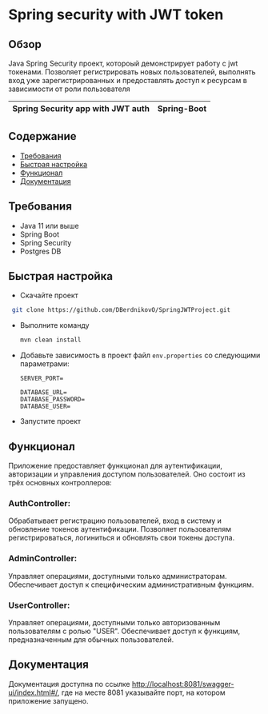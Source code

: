 # Spring security with JWT token

## Обзор

Java Spring Security проект, котороый демонстрирует работу с jwt токенами. Позволяет регистрировать новых пользователей,
выполнять вход уже зарегистрированных и предоставлять доступ к ресурсам в зависимости от роли пользователя

| Spring Security app with JWT auth | Spring-Boot |
|-----------------------------------|-------------|

## Содержание

- [Требования](#требования)
- [Быстрая настройка](#быстрая-настройка)
- [Функционал](#функционал)
- [Документация](#документация)

## Требования

- Java 11 или выше
- Spring Boot
- Spring Security
- Postgres DB

## Быстрая настройка

* Скачайте проект

 ```sh
  git clone https://github.com/DBerdnikovO/SpringJWTProject.git
 ```

* Выполните команду

  ```sh
  mvn clean install
  ```

* Добавьте зависимость в проект файл `env.properties` со следующими параметрами:

  ```properties
  SERVER_PORT=
  
  DATABASE_URL=
  DATABASE_PASSWORD=
  DATABASE_USER=
  ```

* Запустите проект

## Функционал
Приложение предоставляет функционал для аутентификации, авторизации и управления доступом пользователей. Оно состоит из трёх основных контроллеров:

### AuthController:
Обрабатывает регистрацию пользователей, вход в систему и обновление токенов аутентификации.
Позволяет пользователям регистрироваться, логиниться и обновлять свои токены доступа.

### AdminController:
Управляет операциями, доступными только администраторам.
Обеспечивает доступ к специфическим административным функциям.

### UserController:
Управляет операциями, доступными только авторизованным пользователям с ролью "USER".
Обеспечивает доступ к функциям, предназначенным для обычных пользователей.

## Документация
Документация доступна по ссылке [http://localhost:8081/swagger-ui/index.html#/](http://localhost:8081/swagger-ui/index.html#/), где на месте 8081 указывайте порт, на котором приложение запущено.